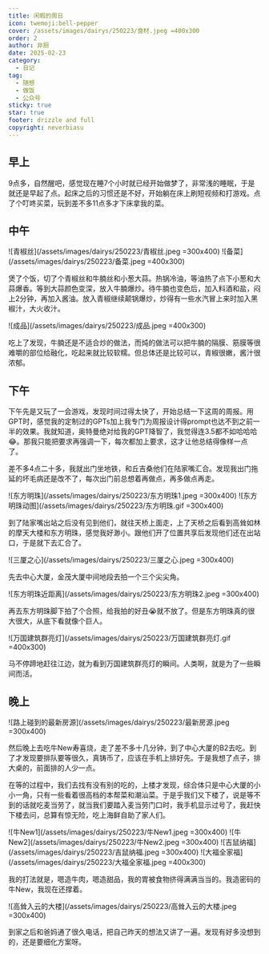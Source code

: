 ```yaml
---
title: 闲暇的周日
icon: twemoji:bell-pepper
cover: /assets/images/dairys/250223/食材.jpeg =400x300
order: 2
author: 非厨
date: 2025-02-23
category:
  - 日记
tag:
  - 随想
  - 做饭
  - 公众号
sticky: true
star: true
footer: drizzle and full
copyright: neverbiasu
---
```


## 早上

9点多，自然醒吧，感觉现在睡7个小时就已经开始做梦了，非常浅的睡眠，于是就还是早起了点。起床之后的习惯还是不好，开始躺在床上刷短视频和打游戏。点了个叮咚买菜，玩到差不多11点多才下床拿我的菜。

## 中午

![青椒丝](/assets/images/dairys/250223/青椒丝.jpeg =300x400)
![备菜](/assets/images/dairys/250223/备菜.jpeg =400x300)

煲了个饭，切了个青椒丝和牛腩丝和小葱大蒜。热锅冷油，等油热了点下小葱和大蒜爆香。等到大蒜颜色变深，放入牛腩爆炒。待牛腩也变色后，加入料酒和盐，闷上2分钟，再加入酱油。放入青椒继续颠锅爆炒，炒得有一些水汽冒上来时加入黑椒汁，大火收汁。

![成品](/assets/images/dairys/250223/成品.jpeg =400x300)

吃上了发现，牛腩还是不适合炒的做法，而炖的做法可以把牛腩的隔膜、筋膜等很难嚼的部位给融化，吃起来就比较软糯。但总体还是比较可以，青椒很嫩，酱汁很浓郁。

## 下午

下午先是又玩了一会游戏，发现时间过得太快了，开始总结一下这周的周报。用GPT时，感觉我的定制过的GPTs加上我专门为周报设计得prompt也达不到之前一半的效果。我就知道，奥特曼绝对给我的GPT降智了，我觉得连3.5都不如哈哈哈😂。那我只能把要求再强调一下，每次都加上要求，这才让他总结得像样一点了。

差不多4点二十多，我就出门坐地铁，和丘吉桑他们在陆家嘴汇合。发现我出门拖延的坏毛病还是改不了，每次出门前总想着再做点，再多做点再走。

![东方明珠](/assets/images/dairys/250223/东方明珠1.jpeg =300x400)
![东方明珠动图](/assets/images/dairys/250223/东方明珠.gif =300x400)

到了陆家嘴出站之后没有见到他们，就往天桥上面走，上了天桥之后看到高耸如林的摩天大楼和东方明珠，感觉我好渺小。跟他们开了位置共享后发现他们还在出站口，于是就下去汇合了。

![三厦之心](/assets/images/dairys/250223/三厦之心.jpeg =300x400)

先去中心大厦，金茂大厦中间地段去拍一个三个尖尖角。

![东方明珠近距离](/assets/images/dairys/250223/东方明珠2.jpeg =300x400)

再去东方明珠脚下拍了个合照，给我拍的好丑😭就不放了。但是东方明珠真的很大很大，从底下看就像个巨人。

![万国建筑群亮灯](/assets/images/dairys/250223/万国建筑群亮灯.gif =400x300)

马不停蹄地赶往江边，就为看到万国建筑群亮灯的瞬间。人类啊，就是为了一些瞬间而活。

## 晚上

![路上碰到的最新房源](/assets/images/dairys/250223/最新房源.jpeg =300x400)

然后晚上去吃牛New寿喜烧，走了差不多十几分钟，到了中心大厦的B2去吃。到了才发现要排队要等很久，真铸币了，应该在手机上排好先。于是我想了点子，排大桌的，前面排的人少一点。

在等的过程中，我们去找有没有别的吃的，上楼才发现，综合体只是中心大厦的小小一角，只有一些看着很高档的本帮菜和潮汕菜。于是乎我们又下楼了，说是等不到的话就吃麦当劳了，就当我们要踏入麦当劳门口时，我手机显示过号了，我赶快下楼去问，总算有惊无险，吃上海鲜自助了家人们。

![牛New1](/assets/images/dairys/250223/牛New1.jpeg =300x400)
![牛New2](/assets/images/dairys/250223/牛New2.jpeg =300x400)
![吉鼠纳福](/assets/images/dairys/250223/吉鼠纳福.jpeg =300x400)
![大福全家福](/assets/images/dairys/250223/大福全家福.jpeg =400x300)

我的打法就是，嗯造牛肉，嗯造甜品，我的胃被食物挤得满满当当的。我造密码的牛New，我现在还撑着。

![高耸入云的大楼](/assets/images/dairys/250223/高耸入云的大楼.jpeg =300x400)

到家之后和爸妈通了很久电话，把自己昨天的想法又讲了一遍。发现有好多没想到的，还是要细化方案呀。
